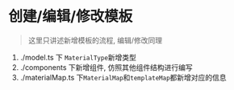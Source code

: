 # 创建/编辑/修改模板

> 这里只讲述新增模板的流程, 编辑/修改同理

1. ./model.ts 下 `MaterialType`新增类型
2. ./components 下新增组件, 仿照其他组件结构进行编写
3. ./materialMap.ts 下`MaterialMap`和`templateMap`都新增对应的信息
